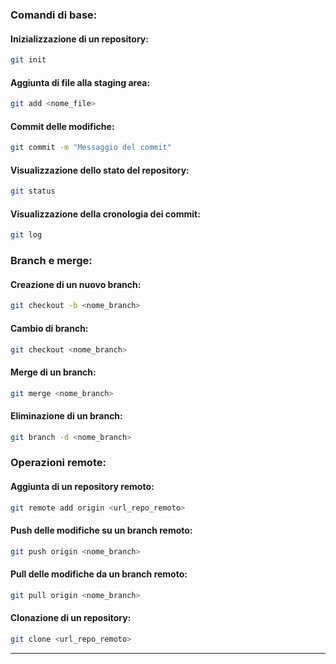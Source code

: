 ### Comandi di base:

#### Inizializzazione di un repository:

```bash
git init
```

#### Aggiunta di file alla staging area:

```bash
git add <nome_file>
```

#### Commit delle modifiche:

```bash
git commit -m "Messaggio del commit"
```

#### Visualizzazione dello stato del repository:

```bash
git status
```

#### Visualizzazione della cronologia dei commit:

```bash
git log
```

### Branch e merge:

#### Creazione di un nuovo branch:

```bash
git checkout -b <nome_branch>
```

#### Cambio di branch:

```bash
git checkout <nome_branch>
```

#### Merge di un branch:

```bash
git merge <nome_branch>
```

#### Eliminazione di un branch:

```bash
git branch -d <nome_branch>
```

### Operazioni remote:

#### Aggiunta di un repository remoto:

```bash
git remote add origin <url_repo_remoto>
```

#### Push delle modifiche su un branch remoto:

```bash
git push origin <nome_branch>
```

#### Pull delle modifiche da un branch remoto:

```bash
git pull origin <nome_branch>
```

#### Clonazione di un repository:

```bash
git clone <url_repo_remoto>
```

---
